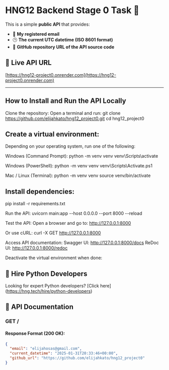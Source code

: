 # HNG12 Backend Stage 0 Task 🚀

This is a simple **public API** that provides:
- 📧 **My registered email**
- 🕒 **The current UTC datetime (ISO 8601 format)**
- 🔗 **GitHub repository URL of the API source code**

## 🚀 Live API URL
[https://hng12-project0.onrender.com](https://hng12-project0.onrender.com)

---

## How to Install and Run the API Locally
Clone the repository:
Open a terminal and run:
git clone https://github.com/elijahkato/hng12_project0.git
cd hng12_project0

## Create a virtual environment:
Depending on your operating system, run one of the following:

Windows (Command Prompt):
python -m venv venv
venv\Scripts\activate

Windows (PowerShell):
python -m venv venv
venv\Scripts\Activate.ps1

Mac / Linux (Terminal):
python -m venv venv
source venv/bin/activate

## Install dependencies:
pip install -r requirements.txt

Run the API:
uvicorn main:app --host 0.0.0.0 --port 8000 --reload

Test the API:
Open a browser and go to: http://127.0.0.1:8000

Or use cURL: curl -X GET http://127.0.0.1:8000

Access API documentation:
Swagger UI: http://127.0.0.1:8000/docs
ReDoc UI: http://127.0.0.1:8000/redoc

Deactivate the virtual environment when done:

## 🔗 Hire Python Developers
Looking for expert Python developers? [Click here] (https://hng.tech/hire/python-developers)


## 📌 API Documentation
### **GET /** 
#### **Response Format (200 OK)**:
```json
{
  "email": "elijahosas@gmail.com",
  "current_datetime": "2025-01-31T20:33:46+00:00",
  "github_url": "https://github.com/elijahkato/hng12_project0"
}
